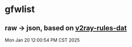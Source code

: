 # gfwlist
## raw -> json, based on [v2ray-rules-dat](https://github.com/Loyalsoldier/v2ray-rules-dat)
Mon Jan 20 12:00:54 PM CST 2025

